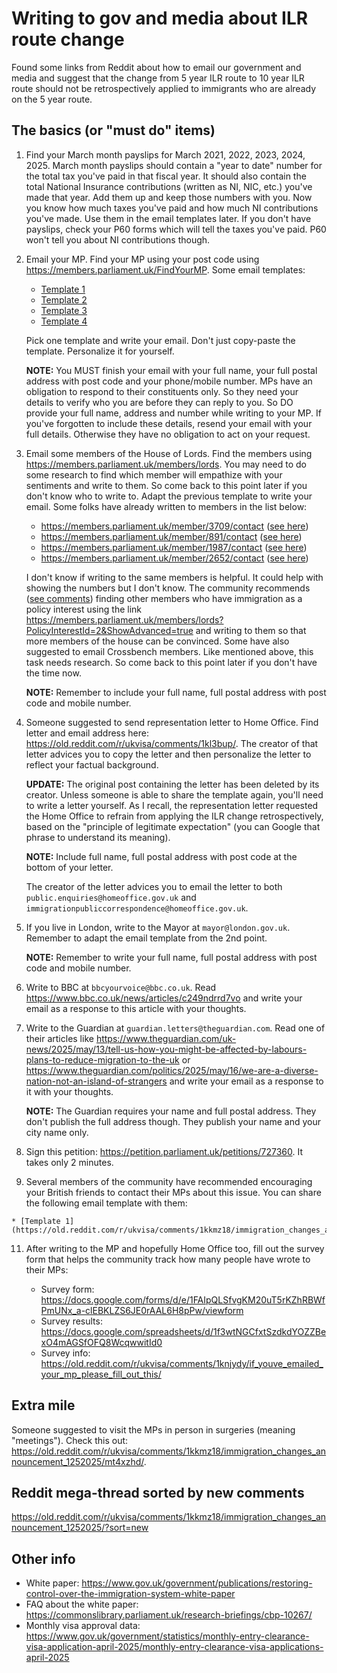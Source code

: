 # Writing to gov and media about ILR route change

Found some links from Reddit about how to email our government and media and suggest that the change from 5 year ILR route to 10 year ILR route should not be retrospectively applied to immigrants who are already on the 5 year route.

## The basics (or "must do" items)

 1. Find your March month payslips for March 2021, 2022, 2023, 2024, 2025. March month payslips should contain a "year to date" number for the total tax you've paid in that fiscal year. It should also contain the total National Insurance contributions (written as NI, NIC, etc.) you've made that year. Add them up and keep those numbers with you. Now you know how much taxes you've paid and how much NI contributions you've made. Use them in the email templates later. If you don't have payslips, check your P60 forms which will tell the taxes you've paid. P60 won't tell you about NI contributions though.

 2. Email your MP. Find your MP using your post code using <https://members.parliament.uk/FindYourMP>. Some email templates:

    - [Template 1](https://old.reddit.com/r/ukvisa/comments/1kkmz18/immigration_changes_announcement_1252025/mrwscke/)
    - [Template 2](https://old.reddit.com/r/ukvisa/comments/1kkmz18/immigration_changes_announcement_1252025/mrwk4iq/)
    - [Template 3](https://old.reddit.com/r/ukvisa/comments/1kkmz18/immigration_changes_announcement_1252025/msch87n/)
    - [Template 4](https://old.reddit.com/r/ukvisa/comments/1kkmz18/immigration_changes_announcement_1252025/ms9if6e/)

    Pick one template and write your email. Don't just copy-paste the template. Personalize it for yourself.

    **NOTE:** You MUST finish your email with your full name, your full postal address with post code and your phone/mobile number. MPs have an obligation to respond to their constituents only. So they need your details to verify who you are before they can reply to you. So DO provide your full name, address and number while writing to your MP. If you've forgotten to include these details, resend your email with your full details. Otherwise they have no obligation to act on your request.

 3. Email some members of the House of Lords. Find the members using <https://members.parliament.uk/members/lords>. You may need to do some research to find which member will empathize with your sentiments and write to them. So come back to this point later if you don't know who to write to. Adapt the previous template to write your email. Some folks have already written to members in the list below:

    - <https://members.parliament.uk/member/3709/contact> ([see here](https://old.reddit.com/r/ukvisa/comments/1kkmz18/immigration_changes_announcement_1252025/mt9hm3q/))
    - <https://members.parliament.uk/member/891/contact> ([see here](https://old.reddit.com/r/ukvisa/comments/1kkmz18/immigration_changes_announcement_1252025/mt9hm3q/))
    - <https://members.parliament.uk/member/1987/contact> ([see here](https://old.reddit.com/r/ukvisa/comments/1kkmz18/immigration_changes_announcement_1252025/mt9hm3q/))
    - <https://members.parliament.uk/member/2652/contact> ([see here](https://old.reddit.com/r/ukvisa/comments/1kkmz18/immigration_changes_announcement_1252025/mta3utd/))
  
    I don't know if writing to the same members is helpful. It could help with showing the numbers but I don't know. The community recommends ([see comments](https://old.reddit.com/r/ukvisa/comments/1kkmz18/immigration_changes_announcement_1252025/mtb8d67/)) finding other members who have immigration as a policy interest using the link <https://members.parliament.uk/members/lords?PolicyInterestId=2&ShowAdvanced=true> and writing to them so that more members of the house can be convinced. Some have also suggested to email Crossbench members. Like mentioned above, this task needs research. So come back to this point later if you don't have the time now.
  
    **NOTE:** Remember to include your full name, full postal address with post code and mobile number. 

 4. Someone suggested to send representation letter to Home Office. Find letter and email address here: <https://old.reddit.com/r/ukvisa/comments/1kl3bup/>. The creator of that letter advices you to copy the letter and then personalize the letter to reflect your factual background.

    **UPDATE:** The original post containing the letter has been deleted by its creator. Unless someone is able to share the template again, you'll need to write a letter yourself. As I recall, the representation letter requested the Home Office to refrain from applying the ILR change retrospectively, based on the "principle of legitimate expectation" (you can Google that phrase to understand its meaning).

    **NOTE:** Include full name, full postal address with post code at the bottom of your letter.

    The creator of the letter advices you to email the letter to both `public.enquiries@homeoffice.gov.uk` and `immigrationpubliccorrespondence@homeoffice.gov.uk`.

 6. If you live in London, write to the Mayor at `mayor@london.gov.uk`. Remember to adapt the email template from the 2nd point.

    **NOTE:** Remember to write your full name, full postal address with post code and mobile number.

 7. Write to BBC at `bbcyourvoice@bbc.co.uk`. Read <https://www.bbc.co.uk/news/articles/c249ndrrd7vo> and write your email as a response to this article with your thoughts.

 8. Write to the Guardian at `guardian.letters@theguardian.com`. Read one of their articles like <https://www.theguardian.com/uk-news/2025/may/13/tell-us-how-you-might-be-affected-by-labours-plans-to-reduce-migration-to-the-uk> or <https://www.theguardian.com/politics/2025/may/16/we-are-a-diverse-nation-not-an-island-of-strangers> and write your email as a response to it with your thoughts.

    **NOTE:** The Guardian requires your name and full postal address. They don't publish the full address though. They publish your name and your city name only.

 9. Sign this petition: <https://petition.parliament.uk/petitions/727360>. It takes only 2 minutes.

 10. Several members of the community have recommended encouraging your British friends to contact their MPs about this issue. You can share the following email template with them:

    * [Template 1](https://old.reddit.com/r/ukvisa/comments/1kkmz18/immigration_changes_announcement_1252025/mu2eoac/)

11. After writing to the MP and hopefully Home Office too, fill out the survey form that helps the community track how many people have wrote to their MPs:

    * Survey form: <https://docs.google.com/forms/d/e/1FAIpQLSfvgKM20uT5rKZhRBWfPmUNx_a-clEBKLZS6JE0rAAL6H8pPw/viewform>
    * Survey results: <https://docs.google.com/spreadsheets/d/1f3wtNGCfxtSzdkdYOZZBexO4mAGSfOFQ8WcqwwitId0>
    * Survey info: <https://old.reddit.com/r/ukvisa/comments/1knjydy/if_youve_emailed_your_mp_please_fill_out_this/>

## Extra mile

Someone suggested to visit the MPs in person in surgeries (meaning "meetings"). Check this out: <https://old.reddit.com/r/ukvisa/comments/1kkmz18/immigration_changes_announcement_1252025/mt4xzhd/>.

## Reddit mega-thread sorted by new comments

<https://old.reddit.com/r/ukvisa/comments/1kkmz18/immigration_changes_announcement_1252025/?sort=new>

## Other info

* White paper: <https://www.gov.uk/government/publications/restoring-control-over-the-immigration-system-white-paper>
* FAQ about the white paper: <https://commonslibrary.parliament.uk/research-briefings/cbp-10267/>
* Monthly visa approval data: <https://www.gov.uk/government/statistics/monthly-entry-clearance-visa-application-april-2025/monthly-entry-clearance-visa-applications-april-2025>
